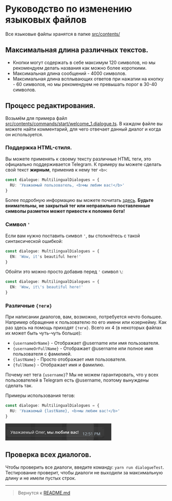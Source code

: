 # Руководство по изменению языковых файлов
Все языковые файлы хранятся в папке [src/contents/](../../src/contents/)
## Максимальная длина различных текстов.
- Кнопки могут содержать в себе максимум 120 символов, но мы рекомендуем делать названия как можно более короткими.
- Максимальная длина сообщений - 4000 символов.
- Максимальная длина всплывающих ответов при нажатии на кнопку - 60 символов, но мы рекомендуем не превышать порог в 30-40 символов.

## Процесс редактирования.
Возьмём для примера файл [src/contents/commands/start/welcome_1.dialogue.ts](../../src/contents/commands/start/welcome_1.dialogue.ts). В каждом файле вы можете найти комментарий, для чего отвечает данный диалог и когда он используется.

### Поддержка HTML-стиля.
Вы можете применять к своему тексту различные HTML теги, это официально поддерживается Telegram.
К примеру вы можете сделать свой текст **жирным**, применив к нему тег `<b>`:
```ts
const dialogue: MultilingualDialogues = {
  RU: 'Уважаемый пользователь, <b>мы любим вас!</b>'
}
```
Более подробную информацию вы можете почитать [здесь](https://core.telegram.org/bots/api#html-style). **Будьте внимательны, не закрытый тег или неправильно поставленные символы разметки может привести к поломке бота!**

### Символ `'`
Если вам нужно поставить символ `'`, вы столкнётесь с такой синтаксической ошибкой:
```ts
const dialogue: MultilingualDialogues = {
  EN: 'Wow, it's beautiful here!'
}
```
Обойти это можно просто добавив перед `'` символ `\`:
```ts
const dialogue: MultilingualDialogues = {
  EN: 'Wow, it\'s beautiful here!'
}
```
### Различные `{теги}`
При написании диалогов, вам, возможно, потребуется нечто большее. Например обращение к пользователю по его имени или юзернейму. Как раз здесь на помощь приходят `{теги}`. Всего их 4 (в некоторых файлах их может быть чуть-чуть больше):
- `{usernameOrName}` - Отображает @username или имя пользователя.
- `{usernameOrFullName}` - Отображает @username или полное имя пользователя с фамилией.
- `{lastName}` - Просто отображает имя пользователя.
- `{fullName}` - Отображает имя и фамилию.

Почему нет тега `{username}`? Мы не можем гарантировать, что у всех пользователей в Telegram есть @username, поэтому вынуждены сделать так. 

Примеры использования тегов: 
```ts
const dialogue: MultilingualDialogues = {
  RU: 'Уважаемый {lastName}, <b>мы любим вас!</b>'
}
```
![Пример работы тегов](../screenshots/example_dialogue_tag.png "Пример работы тегов")

## Проверка всех диалогов.
Чтобы проверить все диалоги, введите команду: `yarn run dialogueTest`. Тестирование проверит, чтобы диалоги не выходили за максимальную длину и не имели пустых строк.

---
> Вернутся к [README.md](./README.md)